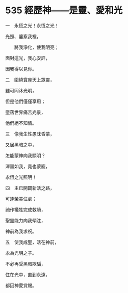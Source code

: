 # 535 經歷神——是靈、愛和光

一　永恆之光！永恆之光！

光照、鑒察我裡，

　　將我淨化，使我明亮；

面對這光，我心安詳，

因我得以見你。

二　圍繞寶座天上眾靈，

雖可同沐光明，

但是他們僅僅享用；

墮落世界痛苦光景，

他們絕不知情。

三　像我生性愚昧昏蒙，

又居黑暗之中，

怎能蒙神向我顯明？

渾噩如我，竟也蒙寵，

永恆之光照明！

四　主已開闢新活之路，

可達榮美住處；

祂作犧牲完成救贖，

聖靈能力向我傾注，

神前為我求祝。

五　使我成聖，活在神前，

永為光明之子。

不必再受黑暗欺騙，

住在光中，直到永遠，

都因神愛賞賜。

